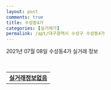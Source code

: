 ```yaml
---
layout: post
comments: true
title: 수성동4가
categories: [실거래가]
permalink: /apt/대구광역시 수성구 수성동4가
---
```


2021년 07월 08일 수성동4가 실거래 정보

<script type="text/javascript">
  google.charts.load('current', {'packages':['corechart']});
  google.charts.setOnLoadCallback(drawChart);

  function drawChart() {
    var data = google.visualization.arrayToDataTable([['거래일', '매매', '전월세', '전매'], ['20-07', 23, 21, 0], ['20-08', 27, 21, 0], ['20-09', 38, 11, 0], ['20-10', 62, 17, 0], ['20-11', 34, 24, 0], ['20-12', 17, 24, 0], ['21-01', 10, 22, 0], ['21-02', 9, 18, 0], ['21-03', 7, 19, 0], ['21-04', 10, 8, 0], ['21-05', 11, 8, 0], ['21-06', 5, 8, 0], ['21-07', 0, 2, 0]]);

    var options = {
      title: '최근 1년간 유형별 거래량 추이',
      legend: { position: 'bottom' }
    };

    var chart = new google.visualization.LineChart(document.getElementById('columnchart_material'));
    chart.draw(data, (options));년간 
  }
</script>

<div id="columnchart_material" style="width: 95%; margin-left: -35px; display: block"></div>
<br>
<table>
  <tr>
    <td colspan="4" style="font-weight: bold;"><a href="https://search.naver.com/search.naver?query=수성동4가 실거래정보없음">실거래정보없음</a></td>
  </tr>
    
</table>
    